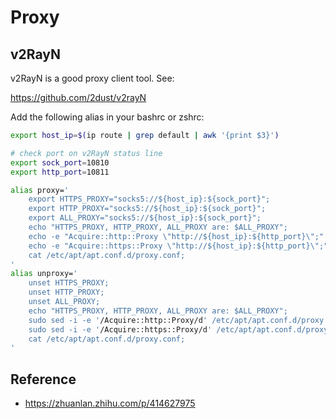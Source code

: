 # Proxy

## v2RayN

v2RayN is a good proxy client tool. See:

<https://github.com/2dust/v2rayN>

Add the following alias in your bashrc or zshrc:

```bash
export host_ip=$(ip route | grep default | awk '{print $3}')

# check port on v2RayN status line 
export sock_port=10810
export http_port=10811

alias proxy='
    export HTTPS_PROXY="socks5://${host_ip}:${sock_port}";
    export HTTP_PROXY="socks5://${host_ip}:${sock_port}";
    export ALL_PROXY="socks5://${host_ip}:${sock_port}";
    echo "HTTPS_PROXY, HTTP_PROXY, ALL_PROXY are: $ALL_PROXY";
    echo -e "Acquire::http::Proxy \"http://${host_ip}:${http_port}\";" | sudo tee /etc/apt/apt.conf.d/proxy.conf > /dev/null;
    echo -e "Acquire::https::Proxy \"http://${host_ip}:${http_port}\";" | sudo tee -a /etc/apt/apt.conf.d/proxy.conf > /dev/null;
    cat /etc/apt/apt.conf.d/proxy.conf;
'
alias unproxy='
    unset HTTPS_PROXY;
    unset HTTP_PROXY;
    unset ALL_PROXY;
    echo "HTTPS_PROXY, HTTP_PROXY, ALL_PROXY are: $ALL_PROXY";
    sudo sed -i -e '/Acquire::http::Proxy/d' /etc/apt/apt.conf.d/proxy.conf;
    sudo sed -i -e '/Acquire::https::Proxy/d' /etc/apt/apt.conf.d/proxy.conf;
    cat /etc/apt/apt.conf.d/proxy.conf;
'
```

## Reference

- <https://zhuanlan.zhihu.com/p/414627975>


